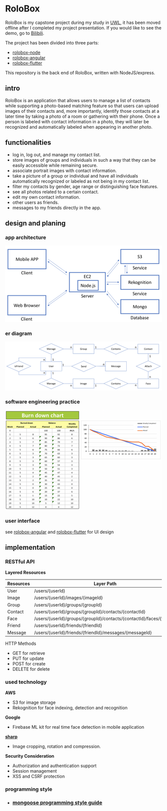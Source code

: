# RoloBox
RoloBox is my capstone project during my study in [UWL](https://www.uwlax.edu/), it has been moved offline after I completed my project presentation. If you would like to see the demo, go to [Bilibili](https://www.bilibili.com/video/bv1q54y1i7nr).

The project has been divided into three parts:
- [rolobox-node](https://github.com/greenlihui/rolobox-node)
- [rolobox-angular](https://github.com/greenlihui/rolobox-angular)
- [rolobox-flutter](https://github.com/greenlihui/rolobox-flutter)

This repository is the back end of RoloBox, written with NodeJS/express.

## intro
RoloBox is an application that allows users to manage a list of contacts while supporting a photo-based matching feature so that users can upload images of their contacts and, more importantly, identify those contacts at a later time by taking a photo of a room or gathering with their phone. Once a person is labeled with contact information in a photo, they will later be recognized and automatically labeled when appearing in another photo.

## functionalities
- log in, log out, and manage my contact list.
- store images of groups and individuals in such a way that they can be easily accessible while remaining secure.
- associate portrait images with contact information.
- take a picture of a group or individual and have all individuals automatically recognized or labeled as not being in my contact list.
- filter my contacts by gender, age range or distinguishing face features.
- see all photos related to a certain contact.
- edit my own contact information.
- other users as friends.
- messages to my friends directly in the app.

## design and planing
### app architecture
![app architecture](assets/app-architecture.png)

### er diagram
![er diagram](assets/er-diagram.png)

### software engineering practice
![](assets/burndown-diagram.png)

### user interface
see [rolobox-angular](https://github.com/greenlihui/rolobox-angular) and [rolobox-flutter](https://github.com/greenlihui/rolobox-flutter) for UI design

## implementation
### RESTful API
**Layered Resources**

| Resources | Layer Path                                                   |
| --------- | ------------------------------------------------------------ |
| User      | /users/{userId}                                              |
| Image     | /users/{userId}/images/{imageId}                             |
| Group     | /users/{userId}/groups/{groupId}                             |
| Contact   | /users/{userId}/groups/{groupId}/contacts/{contactId}        |
| Face      | /users/{userId}/groups/{groupId}/contacts/{contactId}/faces/{faceId} |
| Friend    | /users/{userId}/friends/{friendId}                           |
| Message   | /users/{userId}/friends/{friendId}/messages/{messageId}      |

HTTP Methods
- GET for retrieve
- PUT for update
- POST for create
- DELETE for delete

### used technology
**AWS**
- S3 for image storage
- Rekognition for face indexing, detection and recognition

**Google**
- Firebase ML kit for real time face detection in mobile application

**[sharp](https://sharp.pixelplumbing.com/install)**
- Image cropping, rotation and compression.

**Security Consideration**
- Authorization and authentication support
- Session management
- XSS and CSRF protection

### programming style
- ### [mongoose programming style guide](https://github.com/Zwimber/mongoose-style-guide#folder-structure)
